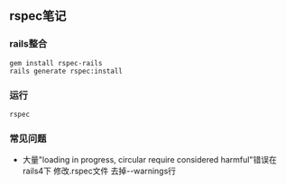 rspec笔记
--------------


### rails整合
	gem install rspec-rails
	rails generate rspec:install

### 运行
	rspec

### 常见问题
 * 大量"loading in progress, circular require considered harmful"错误在rails4下 修改.rspec文件 去掉--warnings行
